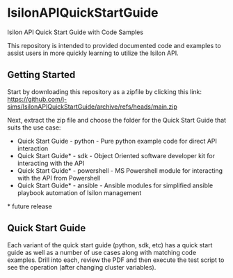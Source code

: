 # IsilonAPIQuickStartGuide
Isilon API Quick Start Guide with Code Samples

This repository is intended to provided documented code and examples to assist users in more quickly learning to utilize the Isilon API.

## Getting Started
Start by downloading this repository as a zipfile by clicking this link: https://github.com/j-sims/IsilonAPIQuickStartGuide/archive/refs/heads/main.zip

Next, extract the zip file and choose the folder for the Quick Start Guide that suits the use case:
- Quick Start Guide - python - Pure python example code for direct API interaction
- Quick Start Guide* - sdk - Object Oriented software developer kit for interacting with the API
- Quick Start Guide* - powershell - MS Powershell module for interacting with the API from Powershell
- Quick Start Guide* - ansible - Ansible modules for simplified ansible playbook automation of Isilon management

\* future release

## Quick Start Guide
Each variant of the quick start guide (python, sdk, etc) has a quick start guide as well as a number of use cases along with matching code examples. Drill into each, review the PDF and then execute the test script to see the operation (after changing cluster variables).

